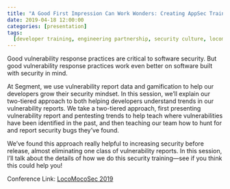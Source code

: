 ```yaml
---
title: "A Good First Impression Can Work Wonders: Creating AppSec Training That Developers Love"
date: 2019-04-18 12:00:00
categories: [presentation]
tags:
  [developer training, engineering partnership, security culture, locomocosec]
---
```


Good vulnerability response practices are critical to software security. But good vulnerability response practices work even better on software built with security in mind.

At Segment, we use vulnerability report data and gamification to help our developers grow their security mindset. In this session, we’ll explain our two-tiered approach to both helping developers understand trends in our vulnerability reports. We take a two-tiered approach, first presenting vulnerability report and pentesting trends to help teach where vulnerabilities have been identified in the past, and then teaching our team how to hunt for and report security bugs they’ve found.

We’ve found this approach really helpful to increasing security before release, almost eliminating one class of vulnerability reports. In this session, I’ll talk about the details of how we do this security training—see if you think this could help you!

Conference Link: [LocoMocoSec 2019](https://www.youtube.com/watch?v=cnz4X3yoI08)

